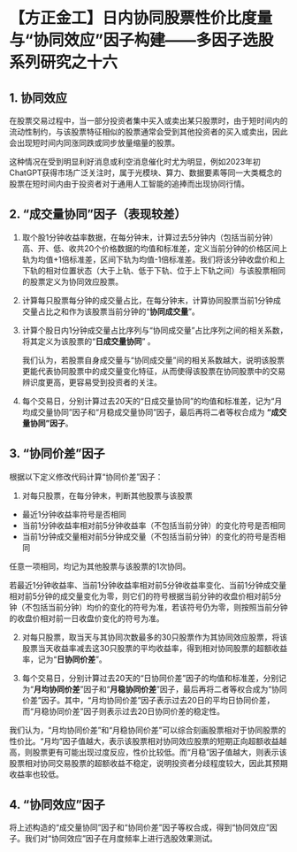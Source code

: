 # 【方正金工】日内协同股票性价比度量与“协同效应”因子构建——多因子选股系列研究之十六

## 1. 协同效应

在股票交易过程中，当一部分投资者集中买入或卖出某只股票时，由于短时间内的流动性制约，与该股票特征相似的股票通常会受到其他投资者的买入或卖出，因此会出现短时间内同涨同跌或同步放量缩量的股票。

这种情况在受到明显利好消息或利空消息催化时尤为明显，例如2023年初ChatGPT获得市场广泛关注时，属于光模块、算力、数据要素等同一大类概念的股票在短时间内由于投资者对于通用人工智能的追捧而出现协同行情。

## 2. “成交量协同”因子（表现较差）

1. 取个股1分钟收益率数据，在每分钟末，计算过去5分钟内（包括当前分钟）高、开、低、收共20个价格数据的均值和标准差，定义当前分钟的价格区间上轨为均值+1倍标准差，区间下轨为均值-1倍标准差。我们将该分钟收盘价和上下轨的相对位置状态（大于上轨、低于下轨、位于上下轨之间）与该股票相同的股票定义为协同效应股票。

2. 计算每只股票每分钟的成交量占比，在每分钟末，计算协同股票当前1分钟成交量占比之和作为该股票当前分钟的“**协同成交量**”。

3. 计算个股日内1分钟成交量占比序列与“协同成交量”占比序列之间的相关系数，将其定义为该股票的“**日成交量协同**” 。

    我们认为，若股票自身成交量与“协同成交量”间的相关系数越大，说明该股票更能代表协同股票中的成交量变化特征，从而使得该股票在协同股票中的交易辨识度更高，更容易受到投资者的关注。

4. 每个交易日，分别计算过去20天的“日成交量协同”的均值和标准差，记为“月均成交量协同”因子和“月稳成交量协同”因子，最后再将二者等权合成为 **“成交量协同”因子**。

## 3. “协同价差”因子
根据以下定义修改代码计算“协同价差”因子：
1. 对每只股票，在每分钟末，判断其他股票与该股票
- 最近1分钟收益率符号是否相同
- 当前1分钟收益率相对前5分钟收益率（不包括当前分钟）的变化符号是否相同
- 当前1分钟成交量相对前5分钟成交量（不包括当前分钟）的变化的符号是否相同

任意一项相同，均记为其他股票与该股票的1次协同。

若最近1分钟收益率、当前1分钟收益率相对前5分钟收益率变化、当前1分钟成交量相对前5分钟的成交量变化为零，则它们的符号根据当前分钟的收盘价相对前5分钟（不包括当前分钟）均价的变化的符号为准，若该符号仍为零，则按照当前分钟的收盘价相对前一日收盘价变化的符号为准。

2. 对每只股票，取当天与其协同次数最多的30只股票作为其协同效应股票，将该股票当天收益率减去这30只股票的平均收益率，得到相对协同股票的超额收益率，记为“**日协同价差**”。

3. 每个交易日，分别计算过去20天的“日协同价差”因子的均值和标准差，分别记为“**月均协同价差**”因子和“**月稳协同价差**”因子，最后再将二者等权合成为“协同价差”因子。其中，“月均协同价差”因子表示过去20日的平均日协同价差，而“月稳协同价差”因子则表示过去20日协同价差的稳定性。


我们认为，“月均协同价差”和“月稳协同价差”可以综合刻画股票相对于协同股票的性价比。“月均”因子值越大，表示该股票相对协同效应股票的短期正向超额收益越高，则股票更有可能出现过度反应，性价比较低。而“月稳”因子值越大，则表示该股票相对协同交易股票的超额收益不稳定，说明投资者分歧程度较大，因此其预期收益率也较低。

## 4. “协同效应”因子

将上述构造的“成交量协同”因子和“协同价差”因子等权合成，得到“协同效应”因子。我们对“协同效应”因子在月度频率上进行选股效果测试。
